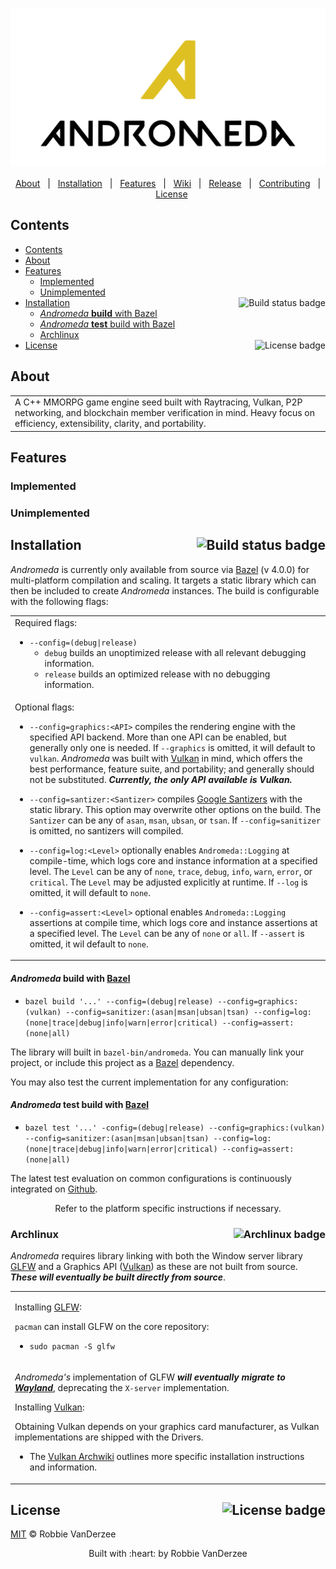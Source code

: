 <h1 align="center">
<div align="center">
  <img src="./assets/images/logo/combined-social.svg", align="center" alt="Andromeda Logo"/>
</div>
</h1>

<div align="center">

[About](#About)&nbsp;&nbsp;&nbsp;|&nbsp;&nbsp;&nbsp;[Installation](#Installation-)&nbsp;&nbsp;&nbsp;|&nbsp;&nbsp;&nbsp;[Features](#Features)&nbsp;&nbsp;&nbsp;|&nbsp;&nbsp;&nbsp;[Wiki][wiki]&nbsp;&nbsp;&nbsp;|&nbsp;&nbsp;&nbsp;[Release][release]&nbsp;&nbsp;&nbsp;|&nbsp;&nbsp;&nbsp;[Contributing](CONTRIBUTING.md)&nbsp;&nbsp;&nbsp;|&nbsp;&nbsp;&nbsp;[License](LICENSE)

</div>
 
## Contents

- [Contents](#contents)
- [About](#about)
- [Features](#features)
  - [Implemented](#implemented)
  - [Unimplemented](#unimplemented)
- [Installation <img src="https://img.shields.io/buildkite/60c98de5f1a7a620eebcb42abddcb9cc68c4cff7cea74d09fd?style=for-the-badge&label=Build" align="right" alt="Build status badge" />](#installation-)
    - [*Andromeda* **build** with Bazel](#andromeda-build-with-bazel)
    - [*Andromeda* **test** build with Bazel](#andromeda-test-build-with-bazel)
  - [Archlinux](#archlinux-)
- [License <img src="https://img.shields.io/github/license/robbie-vanderzee/andromeda?color=blue&style=for-the-badge" align="right" alt="License badge"/>](#license-)

## About

<table>
<tr>
<td>
  A C++ MMORPG game engine seed built with Raytracing, Vulkan, P2P networking, and blockchain member verification in mind. Heavy focus on efficiency, extensibility, clarity, and portability.
</td>
</tr>
</table>

## Features

### Implemented

### Unimplemented

## Installation <img src="https://img.shields.io/buildkite/60c98de5f1a7a620eebcb42abddcb9cc68c4cff7cea74d09fd?style=for-the-badge&label=Build" align="right" alt="Build status badge" />

*Andromeda* is currently only available from source via [Bazel][bazel-build] (v 4.0.0) for multi-platform compilation and scaling. It targets a static library which can then be included to create *Andromeda* instances. The build is configurable with the following flags:
<table>
<tr>
<td>
  Required flags:

  - `--config=(debug|release)`
      - `debug` builds an unoptimized release with all relevant debugging information.
      - `release` builds an optimized release with no debugging information.
  
</td>
</tr>
<tr>
<td>
  Optional flags:

  - `--config=graphics:<API>` compiles the rendering engine with the specified API backend. More than one API can be enabled, but generally only one is needed. If `--graphics` is omitted, it will default to `vulkan`. *Andromeda* was built with [Vulkan][vulkan] in mind, which offers the best performance, feature suite, and portability; and generally should not be substituted. ***Currently, the only API available is Vulkan.***
  
  - `--config=santizer:<Santizer>` compiles [Google Santizers][santizers] with the static library. This option may overwrite other options on the build. The `Santizer` can be any of `asan`, `msan`, `ubsan`, or `tsan`. If `--config=sanitizer` is omitted, no santizers will compiled.
  
  - `--config=log:<Level>` optionally enables `Andromeda::Logging` at compile-time, which logs core and instance information at a specified level. The `Level` can be any of `none`, `trace`, `debug`, `info`, `warn`, `error`, or `critical`. The `Level` may be adjusted explicitly at runtime. If `--log` is omitted, it will default to `none`.

  - `--config=assert:<Level>` optional enables `Andromeda::Logging` assertions at compile time, which logs core and instance assertions at a specified level. The `Level` can be any of `none` or `all`. If `--assert` is omitted, it wil default to `none`.

</td>
</tr>
</table>

#### *Andromeda* **build** with [Bazel][bazel-build]

- `bazel build '...' --config=(debug|release) --config=graphics:(vulkan) --config=sanitizer:(asan|msan|ubsan|tsan) --config=log:(none|trace|debug|info|warn|error|critical) --config=assert:(none|all)`

The library will built in `bazel-bin/andromeda`. You can manually link your project, or include this project as a [Bazel][bazel-build] dependency.

You may also test the current implementation for any configuration:

#### *Andromeda* **test** build with [Bazel][bazel-build]

- `bazel test '...' -config=(debug|release) --config=graphics:(vulkan) --config=sanitizer:(asan|msan|ubsan|tsan) --config=log:(none|trace|debug|info|warn|error|critical) --config=assert:(none|all)`

The latest test evaluation on common configurations is continuously integrated on [Github][github].

<div align="center">Refer to the platform specific instructions if necessary.</div>

### Archlinux <img src="https://img.shields.io/badge/-Archlinux-blue?style=for-the-badge&logo=arch-linux&logoColor=white" align="right" alt="Archlinux badge" />

*Andromeda* requires library linking with both the Window server library [GLFW][glfw] and a Graphics API ([Vulkan][vulkan]) as these are not built from source. ***These will eventually be built directly from source***.

<table>
<tr>
<td>

Installing [GLFW][glfw]:

`pacman` can install GLFW on the core repository:

- `sudo pacman -S glfw`
</td>
</tr>
<tr>
<td>

*Andromeda's* implementation of GLFW ***will eventually migrate to [Wayland][wayland]***, deprecating the `X-server` implementation.

Installing [Vulkan][vulkan]:

Obtaining Vulkan depends on your graphics card manufacturer, as Vulkan implementations are shipped with the Drivers.

 * The [Vulkan Archwiki][archwiki-vulkan] outlines more specific installation instructions and information.

</td>
</tr>
</table>


## License <img src="https://img.shields.io/github/license/robbie-vanderzee/andromeda?color=blue&style=for-the-badge" align="right" alt="License badge"/>

[MIT](LICENSE) © Robbie VanDerzee

<div align="center">
  Built with :heart: by Robbie VanDerzee
</div>

<!--
Website References
-->
[bazel-build]:https://github.com/bazelbuild/bazel
[github]:https://github.com/robbie-vanderzee/andromeda-alpha/actions/new
[vulkan]:https://www.khronos.org/vulkan/
[glfw]:https://www.glfw.org/
[wayland]:https://wiki.archlinux.org/index.php/Wayland
[santizers]:https://github.com/google/sanitizers

<!--
Wiki references
-->
[archwiki-vulkan]:https://wiki.archlinux.org/index.php/Vulkan

<!--
Link References
-->
[release]:https://github.com/robbie-vanderzee/andromeda/releases/ "Latest Release (external link) ➶"
[wiki]:https://github.com/robbie-vanderzee/andromeda/wiki "Wiki (external link) ➶"


[badge-license]:https://img.shields.io/github/license/robbie-vanderzee/andromeda?color=blue&style=for-the-badge
[badge-stars]:https://img.shields.io/github/stars/robbie-vanderzee/andromeda?style=for-the-badge
[badge-archlinux]:https://img.shields.io/badge/-Archlinux-blue?style=for-the-badge&logo=arch-linux&logoColor=white
